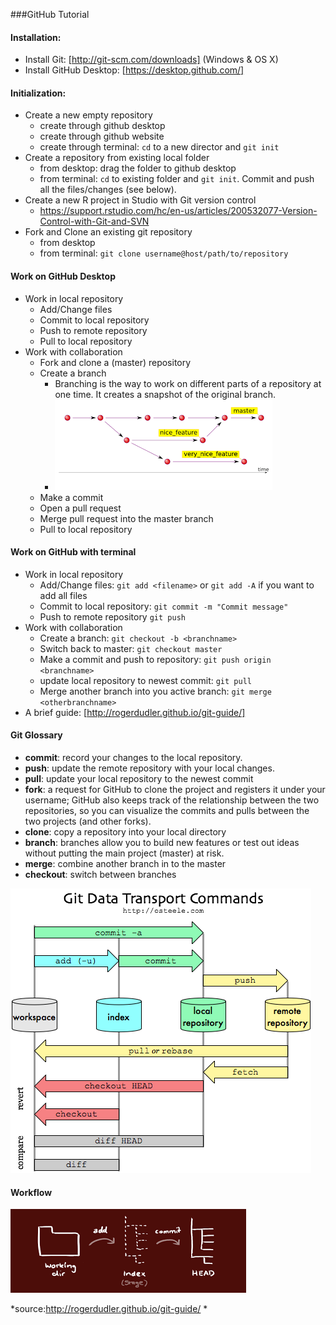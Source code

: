 ###GitHub Tutorial

#### Installation:
* Install Git: [http://git-scm.com/downloads] (Windows & OS X)
* Install GitHub Desktop: [https://desktop.github.com/]

#### Initialization:
* Create a new empty repository
	* create through github desktop
	* create through github website
	* create through terminal: `cd` to a new director and `git init`
* Create a repository from existing local folder
	* from desktop: drag the folder to github desktop
	* from terminal: `cd` to existing folder and `git init`. Commit and push all the files/changes (see below).
* Create a new R project in Studio with Git version control
    * https://support.rstudio.com/hc/en-us/articles/200532077-Version-Control-with-Git-and-SVN
* Fork and Clone an existing git repository
	- from desktop
	- from terminal: `git clone username@host/path/to/repository`

#### Work on GitHub Desktop
* Work in local repository
    * Add/Change files
    * Commit to local repository
	* Push to remote repository
	* Pull to local repository
* Work with collaboration
	* Fork and clone a (master) repository
	* Create a branch
		* Branching is the way to work on different parts of a repository at one time. It creates a snapshot of the original branch.
		* ![branch demo](./pics/branch_demo.png)
	* Make a commit
	* Open a pull request 
	* Merge pull request into the master branch
	* Pull to local repository



#### Work on GitHub with terminal 
* Work in local repository
    * Add/Change files: `git add <filename>` or `git add -A` if you want to add all files
    * Commit to local repository: `git commit -m "Commit message"`
	* Push to remote repository `git push`
* Work with collaboration
	* Create a branch: `git checkout -b <branchname>` 
	* Switch back to master: `git checkout master`
	* Make a commit and push to repository: `git push origin <branchname>`
	* update local repository to newest commit: `git pull`
	* Merge another branch into you active branch: `git merge <otherbranchname>`
* A brief guide: [http://rogerdudler.github.io/git-guide/]

#### Git Glossary
* **commit**: record your changes to the local repository.
* **push**: update the remote repository with your local changes.
* **pull**: update your local repository to the newest commit
* **fork**: a request for GitHub to clone the project and registers it under your username; GitHub also keeps track of the relationship between the two repositories, so you can visualize the commits and pulls between the two projects (and other forks).
* **clone**: copy a repository into your local directory
* **branch**: branches allow you to build new features or test out ideas without putting the main project (master) at risk.
* **merge**: combine another branch in to the master
* **checkout**: switch between branches

![github demo](./pics/demo_1.png)

#### Workflow
![workflow demo](./pics/workflow_demo.png)

*source:http://rogerdudler.github.io/git-guide/ *
